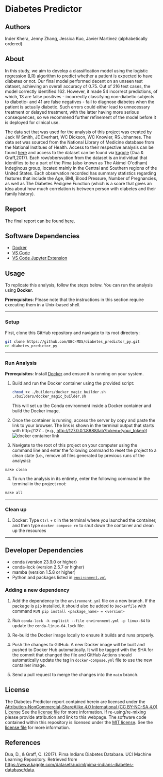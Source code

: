 # Diabetes Predictor

## Authors

Inder Khera, Jenny Zhang, Jessica Kuo, Javier Martinez (alphabetically ordered)

## About

In this study, we aim to develop a classification model using the logistic regression (LR) algorithm to predict whether a patient is expected to have diabetes or not. 
Our final model performed decent on an unseen test dataset, achieving an overall accuracy of 0.75. Out of 216 test cases, the model correctly identified 162. 
However, it made 54 incorrect predictions, of which, 13 are false positives - incorrectly classifying non-diabetic subjects to diabetic- 
and 41 are false negatives - fail to diagnose diabetes when the patient is actually diabetic. 
Such errors could either lead to unnecessary treatment or delayed treatment, with the latter having more serious consequences, 
so we recommend further refinement of the model before it is deployed for clinical use.

The data set that was used for the analysis of this project was created by Jack W Smith, JE Everhart, WC Dickson, WC Knowler, RS Johannes. 
The data set was sourced from the National Library of Medicine database from the National Institues of Health. 
Access to their respective analysis can be found [here](https://pmc.ncbi.nlm.nih.gov/articles/PMC2245318/) 
and access to the dataset can be found via [kaggle](https://www.kaggle.com/datasets/uciml/pima-indians-diabetes-database/data) (Dua & Graff,2017). 
Each row/obersvation from the dataset is an individual that identifies to be a part of the Pima (also known as The Akimel O'odham) Indeginous group, 
located mainly in the Central and Southern regions of the United States. 
Each observation recorded has summary statistics regarding features that include the Age, BMI, Blood Pressure, Number of Pregnancies, 
as well as The Diabetes Pedigree Function (which is a score that gives an idea about how much correlation is between person with diabetes and their family history).

## Report

The final report can be found [here](https://ubc-mds.github.io/diabetes_predictor_py/reports/diabetes_analysis.html).

## Software Dependencies
- [Docker](https://www.docker.com/) 
- [VS Code](https://code.visualstudio.com/download)
- [VS Code Jupyter Extension](https://marketplace.visualstudio.com/items?itemName=ms-toolsai.jupyter)


## Usage

To replicate this analysis, follow the steps below. You can run the analysis using **Docker**.

**Prerequisites**: Please note that the instructions in this section require executing them in a Unix-based shell.

---
### Setup

First, clone this GitHub repository and navigate to its root directory:
```bash
git clone https://github.com/UBC-MDS/diabetes_predictor_py.git
cd diabetes_predictor_py
```

---
### Run Analysis

**Prerequisites**: Install [Docker](https://www.docker.com/get-started) and ensure it is running on your system.

1. Build and run the Docker container using the provided script:
   ```bash
   chmod +x ./builders/docker_magic_builder.sh
   ./builders/docker_magic_builder.sh
   ```
   This will set up the Conda environment inside a Docker container and build the Docker image.

2. Once the container is running, access the server by copy and paste the link to your browser. The link is shown in the terminal output that starts with http://127... (e.g., http://127.0.0.1:8888/lab?token={your_token})
   ![docker container link](images/docker%20compose%20up.png)

3. Navigate to the root of this project on your computer using the command line 
and enter the following command to reset the project to a clean state 
(i.e., remove all files generated by previous runs of the analysis):

```
make clean
```

4. To run the analysis in its entirety, 
enter the following command in the terminal in the project root:

```
make all
```

---
### Clean up
1. Docker: Type `Ctrl` + `C` in the terminal where you launched the container, 
and then type `docker compose rm` to shut down the container and clean up the resources
---

## Developer Dependencies

- conda (version 23.9.0 or higher)
- conda-lock (version 2.5.7 or higher)
- mamba (version 1.5.8 or higher)
- Python and packages listed in [`environment.yml`](https://github.com/UBC-MDS/diabetes_predictor_py/blob/main/environment.yml)

### Adding a new dependency

1. Add the dependency to the `environment.yml` file on a new branch. 
If the package is `pip` installed, it should also be added to `Dockerfile` with command `RUN pip install <package_name> = <version>`

2. Run `conda-lock -k explicit --file environment.yml -p linux-64` to update the `conda-linux-64.lock` file.

3. Re-build the Docker image locally to ensure it builds and runs properly.

4. Push the changes to GitHub. A new Docker image will be built and pushed to Docker Hub automatically.
   It will be tagged with the SHA for the commit that changed the file and GitHub Actions should automatically 
   update the tag in `docker-compose.yml` file to use the new container image. 

5. Send a pull request to merge the changes into the `main` branch. 

## License

The Diabetes Predictor report contained herein are licensed under the [Attribution-NonCommercial-ShareAlike 4.0 International (CC BY-NC-SA 4.0) License](https://creativecommons.org/licenses/by-nc-nd/4.0/) See the [license file](https://github.com/UBC-MDS/diabetes_predictor_py/blob/main/LICENSE.md) for more information. If re-using/re-mixing please provide attribution and link to this webpage. The software code contained within this repository is licensed under the [MIT license](https://opensource.org/license/MIT). See the [license file](https://github.com/UBC-MDS/diabetes_predictor_py/blob/main/LICENSE.md) for more information.

## References

Dua, D., & Graff, C. (2017). Pima Indians Diabetes Database. UCI Machine Learning Repository. Retrieved from <https://www.kaggle.com/datasets/uciml/pima-indians-diabetes-database/data>.
